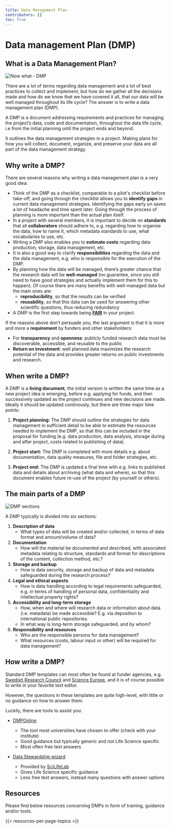 ```yaml
---
title: Data Management Plan
contributors: []
toc: True
---
```


# Data management Plan (DMP)

## What is a Data Management Plan?
<img class="img-fluid" src="/img/illustrations/now-what.jpg" alt="Now what - DMP">

There are a lot of terms regarding data management and a lot of best practices to collect and implement, but how do we gather all the decisions made and how do we know that we have covered it all, that our data will be well managed throughout its life cycle? The answer is to write a data management plan (DMP).

A DMP is a document addressing requirements and practices for managing the project’s data, code and documentation, throughout the data life cycle, i.e from the initial planning until the project ends and beyond.

It outlines the data management strategies in a project. Making plans for how you will collect, document, organize, and preserve your data are all part of the data management strategy.

## Why write a DMP?
There are several reasons why writing a data management plan is a very good idea:
* Think of the DMP as a checklist, comparable to a pilot's checklist before take-off, and going through the checklist allows you to **identify gaps** in current data management strategies. Identifying the gaps early on saves a lot of headache and time spent later. Going through the process of planning is more important than the actual plan itself.
* In a project with several members, it is important to decide on **standards** that all **collaborators** should adhere to, e.g. regarding how to organise the data, how to name it, which metadata standards to use, what vocabularies to use, etc.
* Writing a DMP also enables you to **estimate costs** regarding data production, storage, data management, etc.
* It is also a good way to clarify **responsibilities** regarding the data and the data management, e.g. who is responsible for the execution of the DMP.
* By planning how the data will be managed, there’s greater chance that the research data will be **well-managed** (no guarantee, since you still need to have good strategies and actually implement them for this to happen). Of course there are many benefits with well-managed data but the main ones are:
  * **reproducibility**, so that the results can be verified
  * **reusability**, so that this data can be used for answering other scientific questions, thus reducing redundancy
* A DMP is the first step towards being [**FAIR**](/topic/fair-principles) in your project.

If the reasons above don’t persuade you, the last argument is that it is more and more a **requirement** by funders and other stakeholders:
* For **transparency** and **openness**: publicly funded research data must be discoverable, accessible, and reusable to the public
* **Return on investment**: well planned data maximizes the research potential of the data and provides greater returns on public investments and research.


## When write a DMP?
A DMP is a **living document**, the initial version is written the same time as a new project idea is emerging, before e.g. applying for funds, and then successively updated as the project continues and new decisions are made. Ideally it should be updated continously, but there are three major time points:

1. **Project planning:** The DMP should outline the strategies for data management in sufficient detail to be able to estimate the resources needed to implement the DMP, so that this can be included in the proposal for funding (e.g. data production, data analysis, storage during and after project, costs related to publishing of data).

2. **Project start:** The DMP is completed with more details e.g. about documentation, data quality measures, file and folder strategies, etc.

3. **Project end:** The DMP is updated a final time with e.g. links to published data and details about archiving (what data and where), so that this document enables future re-use of the project (by yourself or others).

## The main parts of a DMP

<img class="img-fluid" src="/img/illustrations/dmp-sections.PNG" alt="DMP sections"><br>

A DMP typically is divided into six sections:

1. **Description of data**
    * What types of data will be created and/or collected, in terms of data format and amount/volume of data?
2. **Documentation**
    * How will the material be documented and described, with associated metadata relating to structure, standards and format for descriptions of the content, collection method, etc.?
3. **Storage and backup**
    * How is data security, storage and backup of data and metadata safeguarded during the research process?
4. **Legal and ethical aspects**
    * How is data handling according to legal requirements safeguarded, e.g. in terms of handling of personal data, confidentiality and intellectual property rights?
5. **Accessibility and long-term storage**
    * How, when and where will research data or information about data (i.e. metadata) be made accessible? E.g. via deposition to international public repositories.
    * In what way is long-term storage safeguarded, and by whom? 
6. **Responsibility and resources**
    * Who are the responsible persons for data management?
    * What resources (costs, labour input or other) will be required for data management?

## How write a DMP?
Standard DMP templates can most often be found at funder agencies, e.g. [Swedish Research Council](https://www.vr.se/english/applying-for-funding/requirements-terms-and-conditions/producing-a-data-management-plan/data-management-plan-template.html) and [Science Europe](https://www.scienceeurope.org/media/jezkhnoo/se_rdm_practical_guide_final.pdf), and it is of course possible to write in your favorite text editor.

However, the questions in these templates are quite high-level, with little or no guidance on how to answer them.

Luckily, there are tools to assist you: 

* [DMPOnline](https://dmponline.dcc.ac.uk/) 
  - The tool most universities have chosen to offer (check with your institute)
  - Good guidance but typically generic and not Life Science specific
  - Most often free text answers

* [Data Stewardship wizard](http://dsw.scilifelab.se/) 
  - Provided by [SciLifeLab](https://www.scilifelab.se)
  - Gives Life Science specific guidance
  - Less free text answers, instead many questions with answer options

## Resources
Please find below resources concerning DMPs in form of training, guidance and/or tools.

{{< resources-per-page-topics >}}
